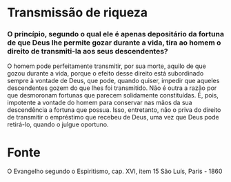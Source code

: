 # Transmissão de riqueza

### O princípio, segundo o qual ele é apenas depositário da fortuna de que Deus lhe permite gozar durante a vida, tira ao homem o direito de transmiti-la aos seus descendentes? 
O homem pode perfeitamente transmitir, por sua morte, aquilo de que gozou durante a vida, porque o efeito desse direito está subordinado sempre à vontade de Deus, que pode, quando quiser, impedir que aqueles descendentes gozem do que lhes foi transmitido. Não é outra a razão por que desmoronam fortunas que parecem solidamente constituídas. É, pois, impotente a vontade do homem para conservar nas mãos da sua descendência a fortuna que possua. Isso, entretanto, não o priva do direito de transmitir o empréstimo que recebeu de Deus, uma vez que Deus pode retirá-lo, quando o julgue oportuno.

# Fonte
O Evangelho segundo o Espiritismo, cap. XVI, item 15
São Luís, Paris - 1860

